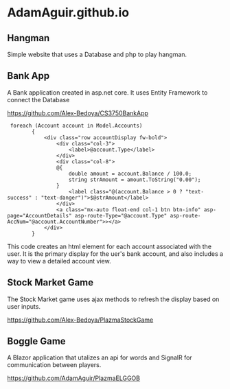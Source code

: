 # AdamAguir.github.io

## Hangman

Simple website that uses a Database and php to play hangman.

## Bank App

A Bank application created in asp.net core. It uses Entity Framework to connect the Database

https://github.com/Alex-Bedoya/CS3750BankApp

````
 foreach (Account account in Model.Accounts)
        {
            <div class="row accountDisplay fw-bold">
                <div class="col-3">
                    <label>@account.Type</label>
                </div>
                <div class="col-8">
                @{
                    double amount = account.Balance / 100.0;
                    string strAmount = amount.ToString("0.00");
                }
                    <label class="@(account.Balance > 0 ? "text-success" : "text-danger")">$@strAmount</label>
                </div>
                <a class="mx-auto float-end col-1 btn btn-info" asp-page="AccountDetails" asp-route-Type="@account.Type" asp-route-AccNum="@account.AccountNumber">></a>
            </div>
        }
````

This code creates an html element for each account associated with the user. It is the primary display for the uer's bank account, and also includes a way to view a detailed account view.

## Stock Market Game

The Stock Market game uses ajax methods to refresh the display based on user inputs.

https://github.com/Alex-Bedoya/PlazmaStockGame

## Boggle Game

A Blazor application that utalizes an api for words and SignalR for communication between players.

https://github.com/AdamAguir/PlazmaELGGOB

